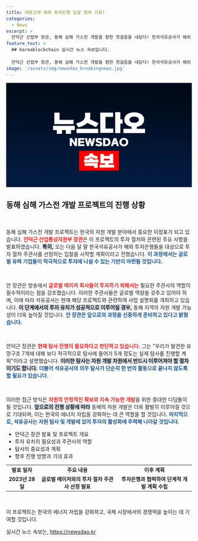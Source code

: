 ```yaml
---
title: 대왕고래 해외 투자은행 입찰 참여 기회!
categories:
  - News
excerpt: >
  안덕근 산업부 장관, 동해 심해 가스전 개발을 향한 첫걸음을 내딛다! 한국석유공사가 해외 투자은행을 대상으로 주관사 입찰을 진행하며, 글로벌 메이저 기업 투자 유치에 나섭니다. 탐사 의지를 밝힌 장관의 발표, 그 배경은?
feature_text: >
  ## koreablockchain 실시간 뉴스 속보입니다.

  안덕근 산업부 장관, 동해 심해 가스전 개발을 향한 첫걸음을 내딛다! 한국석유공사가 해외 투자은행을 대상으로 주관사 입찰을 진행하며, 글로벌 메이저 기업 투자 유치에 나섭니다. 탐사 의지를 밝힌 장관의 발표, 그 배경은?
image: '/assets/img/newsdao_breakingnews.jpg'
---
```


<p><img src="/assets/img/newsdao_breakingnews.jpg" alt="koreablockchain 속보" /></p>

<h2 data-ke-size="size26">동해 심해 가스전 개발 프로젝트의 진행 상황</h2>

<p data-ke-size="size16">&nbsp;</p>

<p>동해 심해 가스전 개발 프로젝트는 한국의 자원 개발 분야에서 중요한 이정표가 되고 있습니다. <b><span style="color: #ee2323;">안덕근 산업통상자원부 장관</span></b>은 이 프로젝트의 투자 절차와 관련된 주요 사항을 발표하였습니다. <b><span style="background-color: #21538527;">특히,</span></b> 오는  다음 달 말 한국석유공사가 해외 투자은행들을 대상으로 투자 절차 주관사를 선정하는 입찰을 시작할 계획이라고 전했습니다. <b><span style="color: #1a5490;">이 과정에서는 글로벌 유력 기업들이 적극적으로 투자에 나설 수 있는 기반이 마련될 것입니다.</span></b> </p>

<p data-ke-size="size16">&nbsp;</p>

<p>안 장관은 방송에서 <b><span style="color: #ee2323;">글로벌 메이저 회사들이 투자하기 위해서는</span></b> 필요한 주관사의 역할이 필수적이라는 점을 강조했습니다. 이러한 주관사들은 글로벌 역량을 갖추고 있어야 하며, 이에 따라 석유공사는 현재 해당 프로젝트와 관련하여 사업 설명회를 개최하고 있습니다. <b><span style="background-color: #21538527;">이 단계에서의 투자 유치가 성공적으로 이루어질 경우,</span></b> 동해 지역의 자원 개발 가능성이 더욱 높아질 것입니다. <b><span style="color: #1a5490;">안 장관은 앞으로의 과정을 신중하게 준비하고 있다고 밝혔습니다.</span></b></p>

<p data-ke-size="size16">&nbsp;</p>

<p>안덕근 장관은 <b><span style="color: #ee2323;">현재 탐사 진행이 필요하다고 판단하고 있습니다.</span></b> 그는 "우리가 발견한 유망구조 7개에 대해 보다 적극적으로 탐사에 들어가 5개 정도는 실제 탐사를 진행할 계획"이라고 설명했습니다. <b><span style="background-color: #21538527;">이러한 탐사는 자원 개발 차원에서 반드시 이루어져야 할 절차이기도 합니다.</span></b> <b><span style="color: #1a5490;">더불어 석유공사의 의무 탐사가 단순히 한 번의 활동으로 끝나지 않도록 할 필요가 있습니다.</span></b> </p>

<p data-ke-size="size16">&nbsp;</p>

<p>이러한 접근 방식은 <b><span style="color: #ee2323;">자원의 안정적인 확보와 지속 가능한 개발</span></b>을 위한 중대한 디딤돌이 될 것입니다. <b><span style="background-color: #21538527;">앞으로의 진행 상황에 따라</span></b> 동해의 자원 개발은 더욱 활발히 이루어질 것으로 기대되며, 이는 한국의 에너지 자립을 강화하는 데 큰 역할을 할 것입니다. <b><span style="color: #1a5490;">마지막으로, 석유공사는 자원 탐사 및 개발에 있어 투자의 활성화에 주력해 나아갈 것입니다.</span></b></p>

<ul>
    <li>안덕근 장관 발표 및 프로젝트 개요</li>
    <li>투자 유치의 필요성과 주관사의 역할</li>
    <li>탐사의 중요성과 계획</li>
    <li>향후 진행 방향과 기대 효과</li>
</ul>

<table style="width:100%; border-collapse:collapse;">
    <tr>
        <td style="text-align: center; height: 17px;"><b>발표 일자</b></td>
        <td style="text-align: center; height: 17px;"><b>주요 내용</b></td>
        <td style="text-align: center; height: 17px;"><b>이후 계획</b></td>
    </tr>
    <tr>
        <td style="text-align: center; height: 17px;"><b>2023년 28일</b></td>
        <td style="text-align: center; height: 17px;"><b>글로벌 메이저와의 투자 절차 주관사 선정 발표</b></td>
        <td style="text-align: center; height: 17px;"><b>투자은행과 협력하여 단계적 개발 계획 수립</b></td>
    </tr>
</table>

<p data-ke-size="size16">&nbsp;</p>

<p><summary>이 프로젝트는 한국의 에너지 자립을 강화하고, 국제 시장에서의 경쟁력을 높이는 데 기여할 것입니다.</summary></p>
실시간 뉴스 속보는, <a href="https://newsdao.kr" rel="dofollow">https://newsdao.kr</a>


